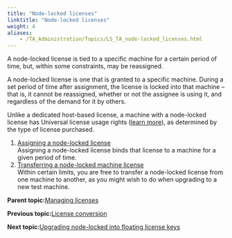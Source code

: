 ```yaml
--- 
title: "Node-locked licenses"
linktitle: "Node-locked licenses"
weight: 4
aliases: 
    - /TA_Administration/Topics/LS_TA_node-locked_licenses.html
---
```


A node-locked license is tied to a specific machine for a certain period of time, but, within some constraints, may be reassigned.

A node-locked license is one that is granted to a specific machine. During a set period of time after assignment, the license is locked into that machine – that is, it cannot be reassigned, whether or not the assignee is using it, and regardless of the demand for it by others.

Unlike a dedicated host-based license, a machine with a node-locked license has Universal license usage rights \([learn more](/TA_Administration/Topics/TA_Editions.html)\), as determined by the type of license purchased.

1.  [Assigning a node-locked license](/TA_Administration/Topics/LS_TA_assigning_node-locked_license.html)  
Assigning a node-locked license binds that license to a machine for a given period of time.
2.  [Transferring a node-locked machine license](/TA_Administration/Topics/LS_TA_changing_node-locked_machine.html)  
Within certain limits, you are free to transfer a node-locked license from one machine to another, as you might wish to do when upgrading to a new test machine.

**Parent topic:**[Managing licenses](/TA_Administration/Topics/LS_TA_managing_licenses.html)

**Previous topic:**[License conversion](/TA_Administration/Topics/LS_TA_license_conversion.html)

**Next topic:**[Upgrading node-locked into floating license keys](/TA_Administration/Topics/adm_upgrading_node_locked_to_floating_licenses.html)

